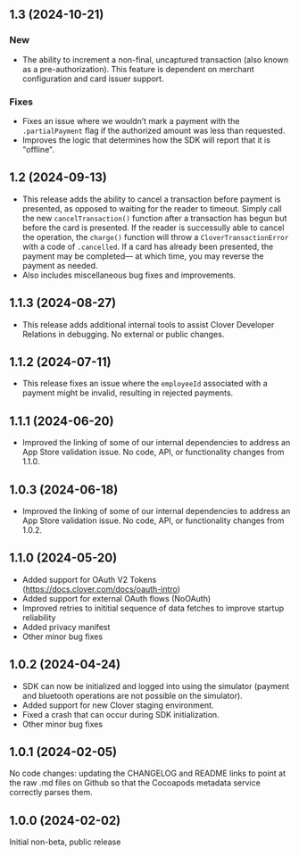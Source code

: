 ## 1.3 (2024-10-21)
### New
- The ability to increment a non-final, uncaptured transaction (also known as a pre-authorization). This feature is dependent on merchant configuration and card issuer support. 

### Fixes
- Fixes an issue where we wouldn’t mark a payment with the `.partialPayment` flag if the authorized amount was less than requested.
- Improves the logic that determines how the SDK will report that it is "offline".

## 1.2 (2024-09-13)
- This release adds the ability to cancel a transaction before payment is presented, as opposed to waiting for the reader to timeout. Simply call the new `cancelTransaction()` function after a transaction has begun but before the card is presented. If the reader is successully able to cancel the operation, the `charge()` function will throw a `CloverTransactionError` with a code of `.cancelled`. If a card has already been presented, the payment may be completed— at which time, you may reverse the payment as needed.
- Also includes miscellaneous bug fixes and improvements.

## 1.1.3 (2024-08-27)
- This release adds additional internal tools to assist Clover Developer Relations in debugging. No external or public changes.

## 1.1.2 (2024-07-11)
- This release fixes an issue where the `employeeId` associated with a payment might be invalid, resulting in rejected payments.

## 1.1.1 (2024-06-20)
- Improved the linking of some of our internal dependencies to address an App Store validation issue. No code, API, or functionality changes from 1.1.0.

## 1.0.3 (2024-06-18)
- Improved the linking of some of our internal dependencies to address an App Store validation issue. No code, API, or functionality changes from 1.0.2.

## 1.1.0 (2024-05-20)

- Added support for OAuth V2 Tokens (https://docs.clover.com/docs/oauth-intro)
- Added support for external OAuth flows (NoOAuth)
- Improved retries to inititial sequence of data fetches to improve startup reliability
- Added privacy manifest
- Other minor bug fixes

## 1.0.2 (2024-04-24)

- SDK can now be initialized and logged into using the simulator (payment and bluetooth operations are not possible on the simulator).
- Added support for new Clover staging environment.
- Fixed a crash that can occur during SDK initialization.
- Other minor bug fixes


## 1.0.1 (2024-02-05)

No code changes: updating the CHANGELOG and README links to point at the raw .md files on Github so that the Cocoapods metadata service correctly parses them.

## 1.0.0 (2024-02-02)

Initial non-beta, public release
